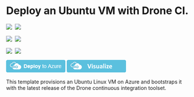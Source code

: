 # Deploy an Ubuntu VM with Drone CI.

<IMG SRC="https://azbotstorage.blob.core.windows.net/badges/drone-ubuntu-vm/PublicLastTestDate.svg" />&nbsp;
<IMG SRC="https://azbotstorage.blob.core.windows.net/badges/drone-ubuntu-vm/PublicDeployment.svg" />&nbsp;

<IMG SRC="https://azbotstorage.blob.core.windows.net/badges/drone-ubuntu-vm/FairfaxLastTestDate.svg" />&nbsp;
<IMG SRC="https://azbotstorage.blob.core.windows.net/badges/drone-ubuntu-vm/FairfaxDeployment.svg" />&nbsp;

<IMG SRC="https://azbotstorage.blob.core.windows.net/badges/drone-ubuntu-vm/BestPracticeResult.svg" />&nbsp;
<IMG SRC="https://azbotstorage.blob.core.windows.net/badges/drone-ubuntu-vm/CredScanResult.svg" />&nbsp;

<a href="https://portal.azure.com/#create/Microsoft.Template/uri/https%3A%2F%2Fraw.githubusercontent.com%2FAzure%2Fazure-quickstart-templates%2Fmaster%2Fdrone-ubuntu-vm%2Fazuredeploy.json" target="_blank"><img src="https://raw.githubusercontent.com/Azure/azure-quickstart-templates/master/1-CONTRIBUTION-GUIDE/images/deploytoazure.png"/></a>
<a href="http://armviz.io/#/?load=https%3A%2F%2Fraw.githubusercontent.com%2FAzure%2Fazure-quickstart-templates%2Fmaster%2Fdrone-ubuntu-vm%2Fazuredeploy.json" target="_blank">
    <img src="https://raw.githubusercontent.com/Azure/azure-quickstart-templates/master/1-CONTRIBUTION-GUIDE/images/visualizebutton.png"/>
</a>

This template provisions an Ubuntu Linux VM on Azure and bootstraps it with the latest release of the Drone continuous integration toolset.
